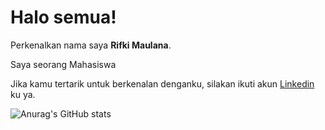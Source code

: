 # Halo semua! 

Perkenalkan nama saya **Rifki Maulana**.<br>

Saya seorang Mahasiswa<br>


Jika kamu tertarik untuk berkenalan denganku, silakan ikuti akun [Linkedin](https://www.linkedin.com/in/rifki-maulana-19a471207/) ku ya.

![Anurag's GitHub stats](https://github-readme-stats.vercel.app/api?username=rifkimaulanaa&show_icons=true&theme=radical)

